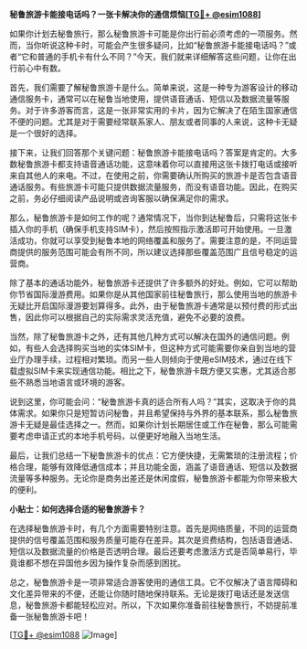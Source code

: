 **秘鲁旅游卡能接电话吗？一张卡解决你的通信烦恼[[TG💪+ @esim1088](https://t.me/s/esim1088)]**

如果你计划去秘鲁旅行，那么秘鲁旅游卡可能是你出行前必须考虑的一项服务。然而，当你听说这种卡时，可能会产生很多疑问，比如“秘鲁旅游卡能接电话吗？”或者“它和普通的手机卡有什么不同？”今天，我们就来详细解答这些问题，让你在出行前心中有数。

首先，我们需要了解秘鲁旅游卡是什么。简单来说，这是一种专为游客设计的移动通信服务卡，通常可以在秘鲁当地使用，提供语音通话、短信以及数据流量等服务。对于许多游客而言，这是一张非常实用的卡片，因为它解决了在陌生国家通信不便的问题。尤其是对于需要经常联系家人、朋友或者同事的人来说，这种卡无疑是一个很好的选择。

接下来，让我们回答那个关键问题：秘鲁旅游卡能接电话吗？答案是肯定的。大多数秘鲁旅游卡都支持语音通话功能，这意味着你可以直接用这张卡拨打电话或接听来自其他人的来电。不过，在使用之前，你需要确认所购买的旅游卡是否包含语音通话服务。有些旅游卡可能只提供数据流量服务，而没有语音功能。因此，在购买之前，务必仔细阅读产品说明或咨询客服以确保满足你的需求。

那么，秘鲁旅游卡是如何工作的呢？通常情况下，当你到达秘鲁后，只需将这张卡插入你的手机（确保手机支持SIM卡），然后按照指示激活即可开始使用。一旦激活成功，你就可以享受到秘鲁本地的网络覆盖和服务了。需要注意的是，不同运营商提供的服务范围可能会有所不同，所以建议选择那些覆盖范围广且信号稳定的运营商。

除了基本的通话功能外，秘鲁旅游卡还提供了许多额外的好处。例如，它可以帮助你节省国际漫游费用。如果你是从其他国家前往秘鲁旅行，那么使用当地的旅游卡无疑比开启国际漫游要划算得多。此外，由于秘鲁旅游卡通常是以预付费的形式出售，因此你可以根据自己的实际需求灵活充值，避免不必要的浪费。

当然，除了秘鲁旅游卡之外，还有其他几种方式可以解决在国外的通信问题。例如，有些人会选择购买当地的实体SIM卡，但这种方式可能需要你亲自到当地的营业厅办理手续，过程相对繁琐。而另一些人则倾向于使用eSIM技术，通过在线下载虚拟SIM卡来实现通信功能。相比之下，秘鲁旅游卡既方便又实惠，尤其适合那些不熟悉当地语言或环境的游客。

说到这里，你可能会问：“秘鲁旅游卡真的适合所有人吗？”其实，这取决于你的具体需求。如果你只是短暂访问秘鲁，并且希望保持与外界的基本联系，那么秘鲁旅游卡无疑是最佳选择之一。然而，如果你计划长期居住或工作在秘鲁，那么可能需要考虑申请正式的本地手机号码，以便更好地融入当地生活。

最后，让我们总结一下秘鲁旅游卡的优点：它方便快捷，无需繁琐的注册流程；价格合理，能够有效降低通信成本；并且功能全面，涵盖了语音通话、短信以及数据流量等多种服务。无论你是商务出差还是休闲度假，秘鲁旅游卡都能为你带来极大的便利。

**小贴士：如何选择合适的秘鲁旅游卡？**

在选择秘鲁旅游卡时，有几个方面需要特别注意。首先是网络质量，不同的运营商提供的信号覆盖范围和服务质量可能存在差异。其次是资费结构，包括语音通话、短信以及数据流量的价格是否透明合理。最后还要考虑激活方式是否简单易行，毕竟谁都不想在异国他乡因为操作复杂而感到困扰。

总之，秘鲁旅游卡是一项非常适合游客使用的通信工具。它不仅解决了语言障碍和文化差异带来的不便，还能让你随时随地保持联系。无论是拨打电话还是发送信息，秘鲁旅游卡都能轻松应对。所以，下次如果你准备前往秘鲁旅行，不妨提前准备一张秘鲁旅游卡吧！

[[TG💪+ @esim1088](https://t.me/s/esim1088) ![Image](https://i.postimg.cc/4NQfJmqS/Snipaste-2025-05-13-00-14-12.png)]